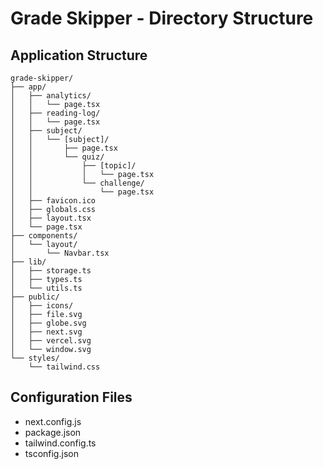 # Grade Skipper - Directory Structure

## Application Structure

```
grade-skipper/
├── app/
│   ├── analytics/
│   │   └── page.tsx
│   ├── reading-log/
│   │   └── page.tsx
│   ├── subject/
│   │   └── [subject]/
│   │       ├── page.tsx
│   │       └── quiz/
│   │           ├── [topic]/
│   │           │   └── page.tsx
│   │           └── challenge/
│   │               └── page.tsx
│   ├── favicon.ico
│   ├── globals.css
│   ├── layout.tsx
│   └── page.tsx
├── components/
│   └── layout/
│       └── Navbar.tsx
├── lib/
│   ├── storage.ts
│   ├── types.ts
│   └── utils.ts
├── public/
│   ├── icons/
│   ├── file.svg
│   ├── globe.svg
│   ├── next.svg
│   ├── vercel.svg
│   └── window.svg
└── styles/
    └── tailwind.css
```

## Configuration Files

- next.config.js
- package.json
- tailwind.config.ts
- tsconfig.json
